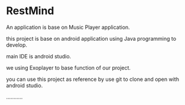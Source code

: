 # RestMind

 An application is base on Music Player application.

 this project is base on android application using Java programming to develop.

 main IDE is android studio.

 we using Exoplayer to base function of our project.
 
 you can use this project as reference by use git to clone and open with android studio.
 
 ...........
